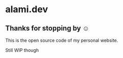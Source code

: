 # alami.dev

## Thanks for stopping by ☺️

This is the open source code of my personal website.

Still WIP though
